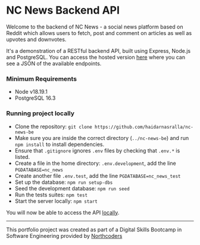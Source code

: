 # NC News Backend API

Welcome to the backend of NC News - a social news platform based on Reddit which allows users to fetch, post and comment on articles as well as upvotes and downvotes.

It's a demonstration of a RESTful backend API, built using Express, Node.js and PostgreSQL. You can access the hosted version [here](https://nc-news-be-v00f.onrender.com/api) where you can see a JSON of the available endpoints.

### Minimum Requirements

* Node v18.19.1
* PostgreSQL 16.3

### Running project locally

* Clone the repository: `git clone https://github.com/haidarnasralla/nc-news-be`
* Make sure you are inside the correct directory (`../nc-news-be`) and run `npm install` to install dependencies.
* Ensure that `.gitignore` ignores `.env` files by checking that `.env.*` is listed.
* Create a file in the home directory: `.env.development`, add the line `PGDATABASE=nc_news`
* Create another file `.env.test`, add the line `PGDATABASE=nc_news_test`
* Set up the database: `npm run setup-dbs`
* Seed the development database:  `npm run seed`
* Run the tests suites: `npm test`
* Start the server locally: `npm start`

You will now be able to access the API [locally](http://localhost:9090).

--- 

This portfolio project was created as part of a Digital Skills Bootcamp in Software Engineering provided by [Northcoders](https://northcoders.com/)

